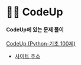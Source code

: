 # 🧑‍💻 CodeUp



#### CodeUp에 있는 문제 풀이



[CodeUp (Python-기초 100제)](./Python%20(기초%20100제))

- [사이트 주소](https://codeup.kr/problemsetsol.php?psid=33)
